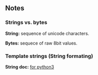 ## Notes

### Strings vs. bytes

**String:** sequence of unicode characters.

**Bytes:** sequece of raw 8bit values.

### Template strings (String formating)

**String doc:** [for python3](https://docs.python.org/3/library/string.html) 